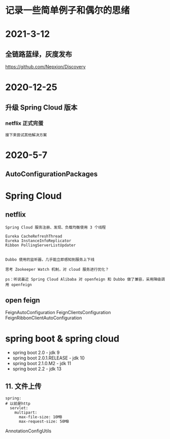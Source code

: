 # 记录一些简单例子和偶尔的思绪 #



# 2021-3-12 #
## 全链路蓝绿，灰度发布 ##
<https://github.com/Nepxion/Discovery>

# 2020-12-25 #
## 升级 Spring Cloud 版本 ##
### netflix 正式完蛋 ###
```text
接下来尝试其他解决方案
```

# 2020-5-7 #
##  AutoConfigurationPackages ##


# Spring Cloud #
## netflix ##
```text
Spring Cloud 服务注册、发现、负载均衡使用 3 个线程

Eureka CacheRefreshThread
Eureka InstanceInfoReplicator
Ribbon PollingServerListUpdater


Dubbo 使用的监听器，几乎能立即感知到服务上下线

思考 Zookeeper Watch 机制，对 cloud 服务进行优化？

ps：听说最近 Spring Cloud Alibaba 对 openfeign 和 Dubbo 做了兼容，采用降级调用 openfeign

```


## open feign ##
FeignAutoConfiguration
FeignClientsConfiguration
FeignRibbonClientAutoConfiguration

# spring boot & spring cloud

* spring boot 2.0           - jdk 9
* spring boot 2.0.1.RELEASE - jdk 10
* spring boot 2.1.0.M2      - jdk 11
* spring boot 2.2           - jdk 13

## 11. 文件上传
```text
spring:
# 以前是http
  servlet:
    multipart:
      max-file-size: 10MB
      max-request-size: 50MB
```

AnnotationConfigUtils